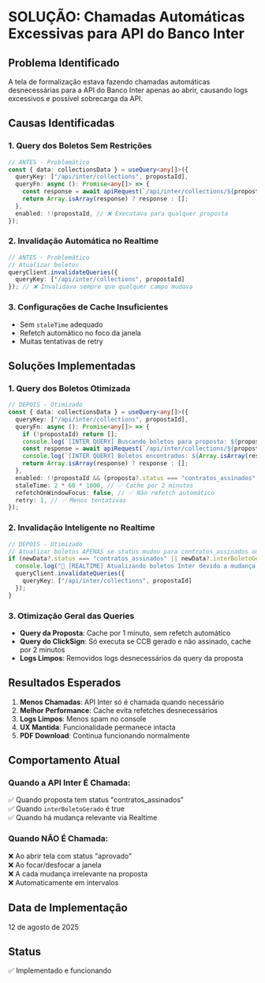 # SOLUÇÃO: Chamadas Automáticas Excessivas para API do Banco Inter

## Problema Identificado
A tela de formalização estava fazendo chamadas automáticas desnecessárias para a API do Banco Inter apenas ao abrir, causando logs excessivos e possível sobrecarga da API.

## Causas Identificadas

### 1. Query dos Boletos Sem Restrições
```typescript
// ANTES - Problemático
const { data: collectionsData } = useQuery<any[]>({
  queryKey: ["/api/inter/collections", propostaId],
  queryFn: async (): Promise<any[]> => {
    const response = await apiRequest(`/api/inter/collections/${propostaId}`);
    return Array.isArray(response) ? response : [];
  },
  enabled: !!propostaId, // ❌ Executava para qualquer proposta
});
```

### 2. Invalidação Automática no Realtime
```typescript
// ANTES - Problemático
// Atualizar boletos
queryClient.invalidateQueries({
  queryKey: ["/api/inter/collections", propostaId]
}); // ❌ Invalidava sempre que qualquer campo mudava
```

### 3. Configurações de Cache Insuficientes
- Sem `staleTime` adequado
- Refetch automático no foco da janela
- Muitas tentativas de retry

## Soluções Implementadas

### 1. Query dos Boletos Otimizada
```typescript
// DEPOIS - Otimizado
const { data: collectionsData } = useQuery<any[]>({
  queryKey: ["/api/inter/collections", propostaId],
  queryFn: async (): Promise<any[]> => {
    if (!propostaId) return [];
    console.log(`[INTER QUERY] Buscando boletos para proposta: ${propostaId}`);
    const response = await apiRequest(`/api/inter/collections/${propostaId}`) as any[];
    console.log(`[INTER QUERY] Boletos encontrados: ${Array.isArray(response) ? response.length : 0}`);
    return Array.isArray(response) ? response : [];
  },
  enabled: !!propostaId && (proposta?.status === "contratos_assinados" || proposta?.interBoletoGerado), // ✅ Só executa quando relevante
  staleTime: 2 * 60 * 1000, // ✅ Cache por 2 minutos
  refetchOnWindowFocus: false, // ✅ Não refetch automático
  retry: 1, // ✅ Menos tentativas
});
```

### 2. Invalidação Inteligente no Realtime
```typescript
// DEPOIS - Otimizado
// Atualizar boletos APENAS se status mudou para contratos_assinados ou Inter foi ativado
if (newData?.status === "contratos_assinados" || newData?.interBoletoGerado !== oldData?.interBoletoGerado) {
  console.log("🔄 [REALTIME] Atualizando boletos Inter devido a mudança relevante");
  queryClient.invalidateQueries({
    queryKey: ["/api/inter/collections", propostaId]
  });
}
```

### 3. Otimização Geral das Queries
- **Query da Proposta**: Cache por 1 minuto, sem refetch automático
- **Query do ClickSign**: Só executa se CCB gerado e não assinado, cache por 2 minutos
- **Logs Limpos**: Removidos logs desnecessários da query da proposta

## Resultados Esperados

1. **Menos Chamadas**: API Inter só é chamada quando necessário
2. **Melhor Performance**: Cache evita refetches desnecessários
3. **Logs Limpos**: Menos spam no console
4. **UX Mantida**: Funcionalidade permanece intacta
5. **PDF Download**: Continua funcionando normalmente

## Comportamento Atual

### Quando a API Inter É Chamada:
✅ Quando proposta tem status "contratos_assinados"  
✅ Quando `interBoletoGerado` é true  
✅ Quando há mudança relevante via Realtime  

### Quando NÃO É Chamada:
❌ Ao abrir tela com status "aprovado"  
❌ Ao focar/desfocar a janela  
❌ A cada mudança irrelevante na proposta  
❌ Automaticamente em intervalos  

## Data de Implementação
12 de agosto de 2025

## Status
✅ Implementado e funcionando